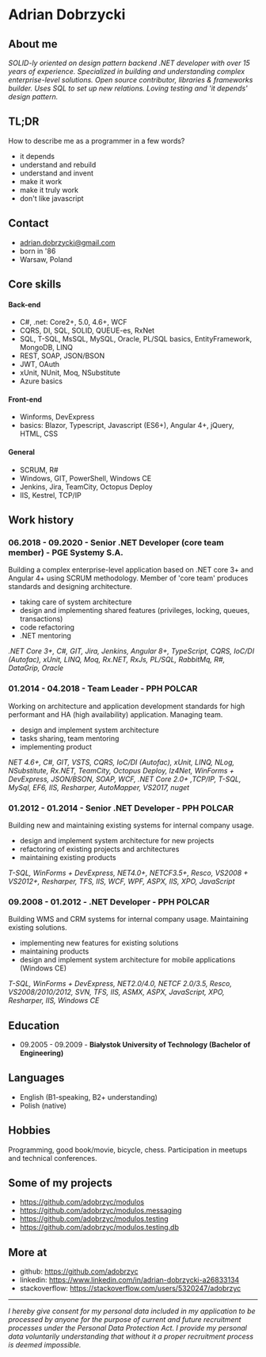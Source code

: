 # Adrian Dobrzycki

## About me
*SOLID-ly oriented on design pattern backend .NET developer with over 15 years of experience. Specialized in building and understanding complex enterprise-level solutions. Open source contributor, libraries & frameworks builder. Uses SQL to set up new relations. Loving testing and 'it depends' design pattern.* 

## TL;DR
How to describe me as a programmer in a few words?

- it depends 
- understand and rebuild 
- understand and invent
- make it work
- make it truly work
- don't like javascript 

## Contact
- adrian.dobrzycki@gmail.com
- born in '86
- Warsaw, Poland

## Core skills

#### Back-end
- C#, .net: Core2+, 5.0, 4.6+, WCF
- CQRS, DI, SQL, SOLID, QUEUE-es, RxNet
- SQL, T-SQL, MsSQL, MySQL, Oracle, PL/SQL basics, EntityFramework, MongoDB, LINQ
- REST, SOAP, JSON/BSON
- JWT, OAuth
- xUnit, NUnit, Moq, NSubstitute
- Azure basics

#### Front-end 
- Winforms, DevExpress
- basics: Blazor, Typescript, Javascript (ES6+), Angular 4+, jQuery, HTML, CSS

#### General
- SCRUM, R#
- Windows, GIT, PowerShell, Windows CE
- Jenkins, Jira, TeamCity, Octopus Deploy
- IIS, Kestrel, TCP/IP


## Work history

### 06.2018 - 09.2020 - Senior .NET Developer (core team member) - PGE Systemy S.A.
Building a complex enterprise-level application based on .NET core 3+ and Angular 4+ using SCRUM methodology. Member of 'core team' produces standards and designing architecture.
  
- taking care of system architecture 
- design and implementing shared features (privileges, locking, queues, transactions) 
- code refactoring 
- .NET mentoring
  
*.NET Core 3+, C#, GIT, Jira, Jenkins, Angular 8+, TypeScript, CQRS, IoC/DI (Autofac), xUnit, LINQ, Moq, Rx.NET, RxJs, PL/SQL, RabbitMq, R#, DataGrip, Oracle*
  
### 01.2014 - 04.2018 - Team Leader - PPH POLCAR
Working on architecture and application development standards for high performant and HA (high availability) application. Managing team.

  - design and implement system architecture 
  - tasks sharing, team mentoring
  - implementing product
  
*NET 4.6+, C#, GIT, VSTS, CQRS, IoC/DI (Autofac), xUnit, LINQ, NLog, NSubstitute, Rx.NET, TeamCity, Octopus Deploy, lz4Net, WinForms + DevExpress, JSON/BSON, SOAP, WCF, .NET Core 2.0+ ,TCP/IP, T-SQL, MySql, EF6, IIS, Resharper, AutoMapper, VS2017, nuget*

### 01.2012 - 01.2014 - Senior .NET Developer - PPH POLCAR
Building new and maintaining existing systems for internal company usage. 

  - design and implement system architecture for new projects 
  - refactoring of existing projects and architectures
  - maintaining existing products 
  
*T-SQL, WinForms + DevExpress, NET4.0+, NETCF3.5+, Resco, VS2008 + VS2012+, Resharper, TFS, IIS, WCF, WPF, ASPX, IIS, XPO, JavaScript*

### 09.2008 - 01.2012 - .NET Developer - PPH POLCAR
Building WMS and CRM systems for internal company usage. Maintaining existing solutions.

  - implementing new features for existing solutions
  - maintaining products 
  - design and implement system architecture for mobile applications (Windows CE)
  
*T-SQL, WinForms + DevExpress, NET2.0/4.0, NETCF 2.0/3.5, Resco, VS2008/2010/2012, SVN, TFS, IIS, ASMX, ASPX, JavaScript, XPO, Resharper, IIS, Windows CE*


## Education
- 09.2005 - 09.2009 - **Białystok University of Technology (Bachelor of Engineering)**

## Languages
- English (B1-speaking, B2+ understanding)
- Polish (native)

## Hobbies 
Programming, good book/movie, bicycle, chess. Participation in meetups and technical conferences.

## Some of my projects
- https://github.com/adobrzyc/modulos
- https://github.com/adobrzyc/modulos.messaging
- https://github.com/adobrzyc/modulos.testing
- https://github.com/adobrzyc/modulos.testing.db

## More at
- github: https://github.com/adobrzyc
- linkedin: https://www.linkedin.com/in/adrian-dobrzycki-a26833134
- stackoverflow: https://stackoverflow.com/users/5320247/adobrzyc

-------------------------------------------------------------------------------------------------------
      
*I hereby give consent for my personal data included in my application to be processed by anyone for the purpose of current and future recruitment processes under the Personal Data Protection Act. I provide my personal data voluntarily understanding that without it a proper recruitment process is deemed impossible.*
